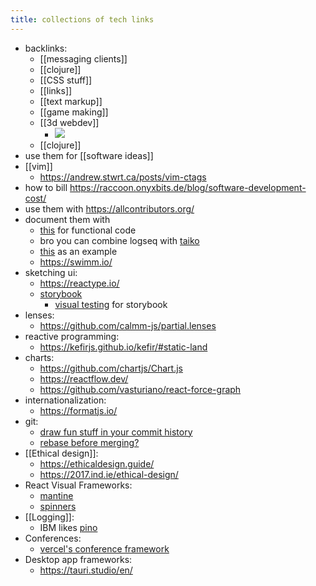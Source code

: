 ```yaml
---
title: collections of tech links
---
```


- backlinks:
	- [[messaging clients]]
	- [[clojure]]
	- [[CSS stuff]]
	- [[links]]
	- [[text markup]]
	- [[game making]]
	- [[3d webdev]]
		- <img src="/earth.jpeg" loading="lazy">
	- [[clojure]]
- use them for [[software ideas]]
- [[vim]]
	- https://andrew.stwrt.ca/posts/vim-ctags
- how to bill https://raccoon.onyxbits.de/blog/software-development-cost/
- use them with https://allcontributors.org/
- document them with
	- [this](https://github.com/JesterXL/hm-doc) for functional code
	- bro you can combine logseq with [taiko](https://github.com/getgauge/taiko)
	- [this](https://stripe.com/docs/webhooks/integration-builder) as an example
	- https://swimm.io/
- sketching ui:
	- https://reactype.io/
	- [storybook](https://storybook.js.org/)
		- [visual testing](https://www.chromatic.com/) for storybook
- lenses:
	- https://github.com/calmm-js/partial.lenses
- reactive programming:
	- https://kefirjs.github.io/kefir/#static-land
- charts:
	- https://github.com/chartjs/Chart.js
	- https://reactflow.dev/
	- https://github.com/vasturiano/react-force-graph
- internationalization:
	- https://formatjs.io/
- git:
	- [draw fun stuff in your commit history](https://github.com/gelstudios/gitfiti)
	- [rebase before merging?](https://www.atlassian.com/git/tutorials/rewriting-history/git-rebase)
- [[Ethical design]]:
	- https://ethicaldesign.guide/
	- https://2017.ind.ie/ethical-design/
- React Visual Frameworks:
	- [mantine](https://mantine.dev/guides/dark-theme/)
	- [spinners](https://github.com/mhnpd/react-loader-spinner)
- [[Logging]]:
	- IBM likes [pino](https://github.com/pinojs/pino)
- Conferences:
	- [vercel's conference framework](https://github.com/vercel/virtual-event-starter-kit)
- Desktop app frameworks:
	- https://tauri.studio/en/